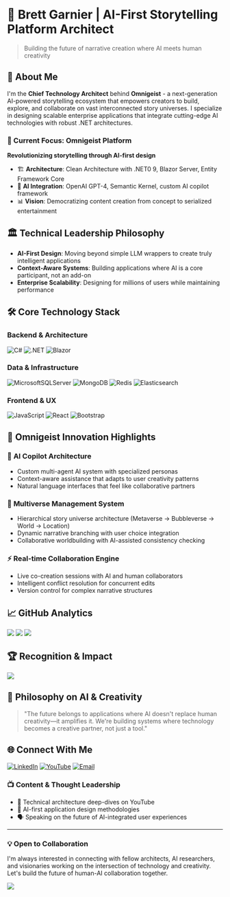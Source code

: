 # 🚀 Brett Garnier | AI-First Storytelling Platform Architect

> Building the future of narrative creation where AI meets human creativity

## 👋 About Me
I'm the **Chief Technology Architect** behind **Omnigeist** - a next-generation AI-powered storytelling ecosystem that empowers creators to build, explore, and collaborate on vast interconnected story universes. I specialize in designing scalable enterprise applications that integrate cutting-edge AI technologies with robust .NET architectures.

### 🎯 Current Focus: Omnigeist Platform
**Revolutionizing storytelling through AI-first design**
- 🏗️ **Architecture**: Clean Architecture with .NET0 9, Blazor Server, Entity Framework Core
- 🤖 **AI Integration**: OpenAI GPT-4, Semantic Kernel, custom AI copilot framework
- 📊 **Vision**: Democratizing content creation from concept to serialized entertainment

## 🏛️ Technical Leadership Philosophy
- **AI-First Design**: Moving beyond simple LLM wrappers to create truly intelligent applications
- **Context-Aware Systems**: Building applications where AI is a core participant, not an add-on
- **Enterprise Scalability**: Designing for millions of users while maintaining performance

## 🛠️ Core Technology Stack

### **Backend & Architecture**
![C#](https://img.shields.io/badge/c%23-%23239120.svg?style=for-the-badge&logo=csharp&logoColor=white)
![.NET](https://img.shields.io/badge/.NET-5C2D91?style=for-the-badge&logo=.net&logoColor=white)
![Blazor](https://img.shields.io/badge/blazor-%235C2D91.svg?style=for-the-badge&logo=blazor&logoColor=white)


### **Data & Infrastructure**
![MicrosoftSQLServer](https://img.shields.io/badge/Microsoft%20SQL%20Server-CC2927?style=for-the-badge&logo=microsoft%20sql%20server&logoColor=white)
![MongoDB](https://img.shields.io/badge/MongoDB-%234ea94b.svg?style=for-the-badge&logo=mongodb&logoColor=white)
![Redis](https://img.shields.io/badge/redis-%23DD0031.svg?style=for-the-badge&logo=redis&logoColor=white)
![Elasticsearch](https://img.shields.io/badge/elasticsearch-%230377CC.svg?style=for-the-badge&logo=elasticsearch&logoColor=white)

### **Frontend & UX**
![JavaScript](https://img.shields.io/badge/javascript-%23323330.svg?style=for-the-badge&logo=javascript&logoColor=%23F7DF1E)
![React](https://img.shields.io/badge/react-%2320232a.svg?style=for-the-badge&logo=react&logoColor=%2361DAFB)
![Bootstrap](https://img.shields.io/badge/bootstrap-%238511FA.svg?style=for-the-badge&logo=bootstrap&logoColor=white)

## 🎨 Omnigeist Innovation Highlights

### 🧠 **AI Copilot Architecture**
- Custom multi-agent AI system with specialized personas
- Context-aware assistance that adapts to user creativity patterns
- Natural language interfaces that feel like collaborative partners

### 🌌 **Multiverse Management System**
- Hierarchical story universe architecture (Metaverse → Bubbleverse → World → Location)
- Dynamic narrative branching with user choice integration
- Collaborative worldbuilding with AI-assisted consistency checking

### ⚡ **Real-time Collaboration Engine**
- Live co-creation sessions with AI and human collaborators
- Intelligent conflict resolution for concurrent edits
- Version control for complex narrative structures

## 📈 GitHub Analytics

![](https://github-readme-stats.vercel.app/api?username=bgarnr&theme=omni&hide_border=false&include_all_commits=true&count_private=true)
![](https://nirzak-streak-stats.vercel.app/?user=bgarnr&theme=omni&hide_border=false)
![](https://github-readme-stats.vercel.app/api/top-langs/?username=bgarnr&theme=omni&hide_border=false&include_all_commits=true&count_private=true&layout=compact)

## 🏆 Recognition & Impact

![](https://github-profile-trophy.vercel.app/?username=bgarnr&theme=radical&no-frame=false&no-bg=true&margin-w=4)

## 💭 Philosophy on AI & Creativity

> "The future belongs to applications where AI doesn't replace human creativity—it amplifies it. We're building systems where technology becomes a creative partner, not just a tool."

## 🌐 Connect With Me

[![LinkedIn](https://img.shields.io/badge/LinkedIn-%230077B5.svg?logo=linkedin&logoColor=white)](https://linkedin.com/in/brettgarnier) 
[![YouTube](https://img.shields.io/badge/YouTube-%23FF0000.svg?logo=YouTube&logoColor=white)](https://youtube.com/@@Fusion-Pickle) 
[![Email](https://img.shields.io/badge/Email-D14836?logo=gmail&logoColor=white)](mailto:brettgarnier@outlook.com)

### 📺 **Content & Thought Leadership**
- 🎥 Technical architecture deep-dives on YouTube
- 📝 AI-first application design methodologies
- 🗣️ Speaking on the future of AI-integrated user experiences

---

### 💡 Open to Collaboration
I'm always interested in connecting with fellow architects, AI researchers, and visionaries working on the intersection of technology and creativity. Let's build the future of human-AI collaboration together.

[![](https://visitcount.itsvg.in/api?id=bgarnr&icon=0&color=0)](https://visitcount.itsvg.in)

<!-- Architecting the future, one commit at a time 🚀 -->
